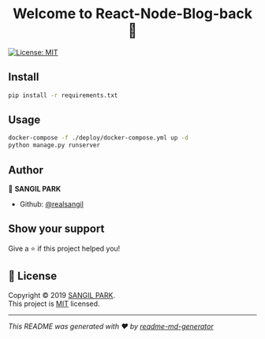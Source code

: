 <h1 align="center">Welcome to React-Node-Blog-back 👋</h1>
<p>
  <a href="https://github.com/tahooki/React-Node-Blog/blob/master/back/LICENSE">
    <img alt="License: MIT" src="https://img.shields.io/badge/License-MIT-yellow.svg" target="_blank" />
  </a>
</p>

## Install

```sh
pip install -r requirements.txt
```

## Usage

```sh
docker-compose -f ./deploy/docker-compose.yml up -d
python manage.py runserver
```

## Author

👤 **SANGIL PARK**

* Github: [@realsangil](https://github.com/realsangil)

## Show your support

Give a ⭐️ if this project helped you!

## 📝 License

Copyright © 2019 [SANGIL PARK](https://github.com/realsangil).<br />
This project is [MIT](https://github.com/tahooki/React-Node-Blog/blob/master/back/LICENSE) licensed.

***
_This README was generated with ❤️ by [readme-md-generator](https://github.com/kefranabg/readme-md-generator)_